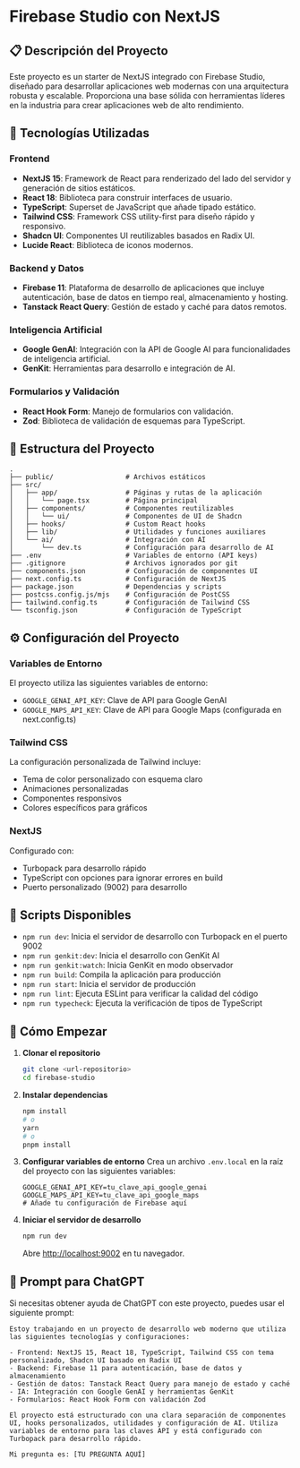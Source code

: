 # Firebase Studio con NextJS

## 📋 Descripción del Proyecto

Este proyecto es un starter de NextJS integrado con Firebase Studio, diseñado para desarrollar aplicaciones web modernas con una arquitectura robusta y escalable. Proporciona una base sólida con herramientas líderes en la industria para crear aplicaciones web de alto rendimiento.

## 🚀 Tecnologías Utilizadas

### Frontend
- **NextJS 15**: Framework de React para renderizado del lado del servidor y generación de sitios estáticos.
- **React 18**: Biblioteca para construir interfaces de usuario.
- **TypeScript**: Superset de JavaScript que añade tipado estático.
- **Tailwind CSS**: Framework CSS utility-first para diseño rápido y responsivo.
- **Shadcn UI**: Componentes UI reutilizables basados en Radix UI.
- **Lucide React**: Biblioteca de iconos modernos.

### Backend y Datos
- **Firebase 11**: Plataforma de desarrollo de aplicaciones que incluye autenticación, base de datos en tiempo real, almacenamiento y hosting.
- **Tanstack React Query**: Gestión de estado y caché para datos remotos.

### Inteligencia Artificial
- **Google GenAI**: Integración con la API de Google AI para funcionalidades de inteligencia artificial.
- **GenKit**: Herramientas para desarrollo e integración de AI.

### Formularios y Validación
- **React Hook Form**: Manejo de formularios con validación.
- **Zod**: Biblioteca de validación de esquemas para TypeScript.

## 🧩 Estructura del Proyecto

```
.
├── public/                  # Archivos estáticos
├── src/
│   ├── app/                 # Páginas y rutas de la aplicación
│   │   └── page.tsx         # Página principal
│   ├── components/          # Componentes reutilizables
│   │   └── ui/              # Componentes de UI de Shadcn
│   ├── hooks/               # Custom React hooks
│   ├── lib/                 # Utilidades y funciones auxiliares
│   └── ai/                  # Integración con AI
│       └── dev.ts           # Configuración para desarrollo de AI
├── .env                     # Variables de entorno (API keys)
├── .gitignore               # Archivos ignorados por git
├── components.json          # Configuración de componentes UI
├── next.config.ts           # Configuración de NextJS
├── package.json             # Dependencias y scripts
├── postcss.config.js/mjs    # Configuración de PostCSS
├── tailwind.config.ts       # Configuración de Tailwind CSS
└── tsconfig.json            # Configuración de TypeScript
```

## ⚙️ Configuración del Proyecto

### Variables de Entorno
El proyecto utiliza las siguientes variables de entorno:
- `GOOGLE_GENAI_API_KEY`: Clave de API para Google GenAI
- `GOOGLE_MAPS_API_KEY`: Clave de API para Google Maps (configurada en next.config.ts)

### Tailwind CSS
La configuración personalizada de Tailwind incluye:
- Tema de color personalizado con esquema claro
- Animaciones personalizadas
- Componentes responsivos
- Colores específicos para gráficos

### NextJS
Configurado con:
- Turbopack para desarrollo rápido
- TypeScript con opciones para ignorar errores en build
- Puerto personalizado (9002) para desarrollo

## 🔧 Scripts Disponibles

- `npm run dev`: Inicia el servidor de desarrollo con Turbopack en el puerto 9002
- `npm run genkit:dev`: Inicia el desarrollo con GenKit AI
- `npm run genkit:watch`: Inicia GenKit en modo observador
- `npm run build`: Compila la aplicación para producción
- `npm run start`: Inicia el servidor de producción
- `npm run lint`: Ejecuta ESLint para verificar la calidad del código
- `npm run typecheck`: Ejecuta la verificación de tipos de TypeScript

## 🚀 Cómo Empezar

1. **Clonar el repositorio**
   ```bash
   git clone <url-repositorio>
   cd firebase-studio
   ```

2. **Instalar dependencias**
   ```bash
   npm install
   # o
   yarn
   # o
   pnpm install
   ```

3. **Configurar variables de entorno**
   Crea un archivo `.env.local` en la raíz del proyecto con las siguientes variables:
   ```
   GOOGLE_GENAI_API_KEY=tu_clave_api_google_genai
   GOOGLE_MAPS_API_KEY=tu_clave_api_google_maps
   # Añade tu configuración de Firebase aquí
   ```

4. **Iniciar el servidor de desarrollo**
   ```bash
   npm run dev
   ```
   Abre [http://localhost:9002](http://localhost:9002) en tu navegador.

## 📝 Prompt para ChatGPT

Si necesitas obtener ayuda de ChatGPT con este proyecto, puedes usar el siguiente prompt:

```
Estoy trabajando en un proyecto de desarrollo web moderno que utiliza las siguientes tecnologías y configuraciones:

- Frontend: NextJS 15, React 18, TypeScript, Tailwind CSS con tema personalizado, Shadcn UI basado en Radix UI
- Backend: Firebase 11 para autenticación, base de datos y almacenamiento
- Gestión de datos: Tanstack React Query para manejo de estado y caché
- IA: Integración con Google GenAI y herramientas GenKit
- Formularios: React Hook Form con validación Zod

El proyecto está estructurado con una clara separación de componentes UI, hooks personalizados, utilidades y configuración de AI. Utiliza variables de entorno para las claves API y está configurado con Turbopack para desarrollo rápido.

Mi pregunta es: [TU PREGUNTA AQUÍ]
```

